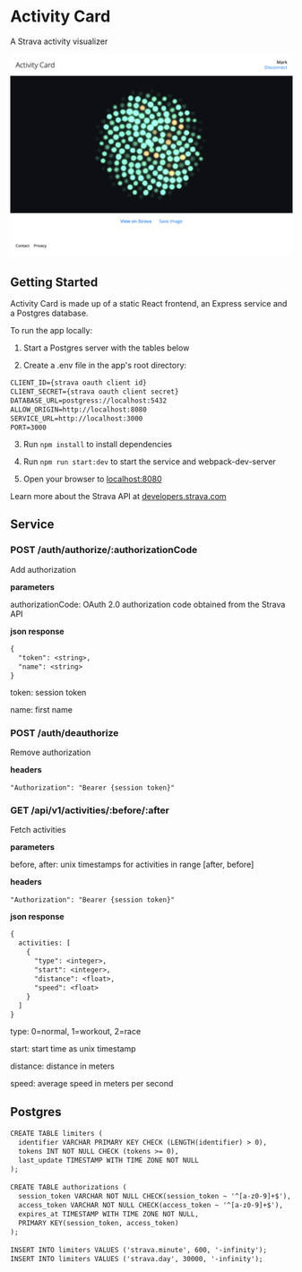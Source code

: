 # Activity Card

A Strava activity visualizer

![preview](preview.png)

## Getting Started

Activity Card is made up of a static React frontend, an Express service and a Postgres database. 

To run the app locally:

1. Start a Postgres server with the tables below

2. Create a .env file in the app's root directory:

```
CLIENT_ID={strava oauth client id}
CLIENT_SECRET={strava oauth client secret}
DATABASE_URL=postgress://localhost:5432
ALLOW_ORIGIN=http://localhost:8080
SERVICE_URL=http://localhost:3000
PORT=3000
```

3. Run `npm install` to install dependencies

4. Run `npm run start:dev` to start the service and webpack-dev-server

5. Open your browser to [localhost:8080](http://localhost:8080)

Learn more about the Strava API at [developers.strava.com](https://developers.strava.com)

## Service

### POST /auth/authorize/:authorizationCode

Add authorization

__parameters__

authorizationCode: OAuth 2.0 authorization code obtained from the Strava API

__json response__

```
{
  "token": <string>,
  "name": <string>
}
```

token: session token 

name: first name

### POST /auth/deauthorize

Remove authorization

__headers__

`"Authorization": "Bearer {session token}"`

### GET /api/v1/activities/:before/:after

Fetch activities 

__parameters__

before, after: unix timestamps for activities in range [after, before]

__headers__

`"Authorization": "Bearer {session token}"`

__json response__

```
{
  activities: [
    {
      "type": <integer>,
      "start": <integer>,
      "distance": <float>,
      "speed": <float>
    }
  ]
}
```
 
type: 0=normal, 1=workout, 2=race

start: start time as unix timestamp

distance: distance in meters

speed: average speed in meters per second

## Postgres

```
CREATE TABLE limiters (
  identifier VARCHAR PRIMARY KEY CHECK (LENGTH(identifier) > 0),
  tokens INT NOT NULL CHECK (tokens >= 0),
  last_update TIMESTAMP WITH TIME ZONE NOT NULL
);

CREATE TABLE authorizations (
  session_token VARCHAR NOT NULL CHECK(session_token ~ '^[a-z0-9]+$'),
  access_token VARCHAR NOT NULL CHECK(access_token ~ '^[a-z0-9]+$'),
  expires_at TIMESTAMP WITH TIME ZONE NOT NULL,
  PRIMARY KEY(session_token, access_token)
);

INSERT INTO limiters VALUES ('strava.minute', 600, '-infinity');
INSERT INTO limiters VALUES ('strava.day', 30000, '-infinity');
```
